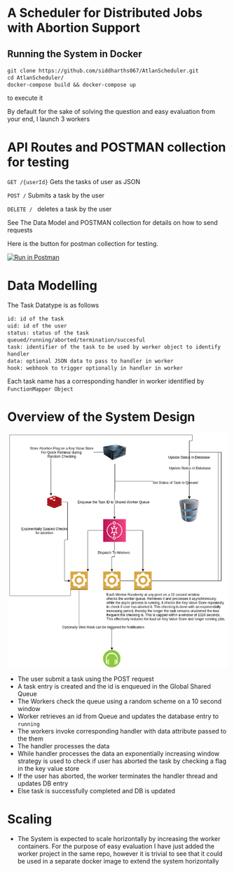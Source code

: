 # A Scheduler for Distributed Jobs with Abortion Support 

## Running the System in Docker
```
git clone https://github.com/siddharths067/AtlanScheduler.git
cd AtlanScheduler/
docker-compose build && docker-compose up
``` 
to execute it

By default for the sake of solving the question and easy evaluation from your end, I launch 3 workers



# API Routes and POSTMAN collection for testing

```GET /{userId}``` Gets the tasks of user as JSON

```POST /```  Submits a task by the user

```DELETE / ``` deletes a task by the user

See The Data Model and POSTMAN collection for details on how to send requests

Here is the button for postman collection for testing. 

[![Run in Postman](https://run.pstmn.io/button.svg)](https://app.getpostman.com/run-collection/8c4704b570e6d850a929)




# Data Modelling
The Task Datatype is as follows
```$xslt
id: id of the task
uid: id of the user
status: status of the task queued/running/aborted/termination/succesful
task: identifier of the task to be used by worker object to identify handler
data: optional JSON data to pass to handler in worker
hook: webhook to trigger optionally in handler in worker
```

Each task name has a corresponding handler in worker identified by ```FunctionMapper Object```

# Overview of the System Design
![System Design](SystemDesign.png)

* The user submit a task using the POST request
* A task entry is created and the id is enqueued in the Global Shared Queue
* The Workers check the queue using a random scheme on a 10 second window
* Worker retrieves an id from Queue and updates the database entry to ```running```
* The workers invoke corresponding handler with data attribute passed to the them
* The handler processes the data
* While handler processes the data an exponentially increasing window strategy is used
to check if user has aborted the task by checking a flag in the key value store
* If the user has aborted, the worker terminates the handler thread and updates DB entry
* Else task is successfully completed and DB is updated

# Scaling
* The System is expected to scale horizontally by increasing the worker containers. For the purpose
of easy evaluation I have just added the worker project in the same repo, however it is trivial
to see that it could be used in a separate docker image to extend the system horizontally

